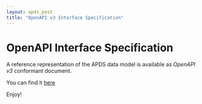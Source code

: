 ```yaml
---
layout: apds_post
title: "OpenAPI v3 Interface Specification"
---
```

# OpenAPI Interface Specification

A reference representation of the APDS data model is available as _OpenAPI v3_ conformant document.

You can find it [here](https://github.com/parkingdata/spec)

Enjoy!
